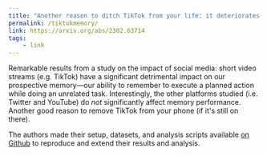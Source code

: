 ```yaml
---
title: "Another reason to ditch TikTok from your life: it deteriorates your memory"
permalink: /tiktokmemory/
link: https://arxiv.org/abs/2302.03714
tags: 
    - link
---
```


Remarkable results from a study on the impact of social media: short video streams (e.g. TikTok) have a significant detrimental impact on our prospective memory—our ability to remember to execute a planned action while doing an unrelated task.
Interestingly, the other platforms studied (i.e. Twitter and YouTube) do _not_ significantly affect memory performance. Another good reason to remove TikTok from your phone (if it's still on there).

The authors made their setup, datasets, and analysis scripts available [on Github](https://github.com/mimuc/media-prospective-memory) to reproduce and extend their results and analysis.